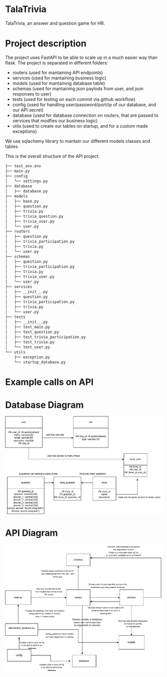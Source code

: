 # TalaTrivia
TalaTrivia, an answer and question game for HR.

# Project description
The project uses FastAPI to be able to scale up in a much easier way than flask.
The project is separated in different folders:
- routers (used for mantaining API endpoints)
- services (used for mantaining business logic)
- models (used for mantaining database table)
- schemas (used for mantaining json paylods from user, and json responses to user)
- tests (used for testing on each commit via github workflow)
- config (used for handling user/password/port/ip of our database, and our API secret)
- database (used for database connection on routers, that are passed to services that modfies our business logic)
- utils (used to create our tables on startup, and for a custom made exceptions)

We use sqlachemy library to mantain our different models classes and tables

  
This is the overall structure of the API project.
```
├── test_env.env
├── main.py
├── config
│   └── settings.py
├── database
│   ├── database.py
├── models
│   ├── base.py
│   ├── question.py
│   ├── trivia.py
│   ├── trivia_question.py
│   ├── trivia_user.py
│   └── user.py
├── routers
│   ├── question.py
│   ├── trivia_participation.py
│   ├── trivia.py
│   └── user.py
├── schemas
│   ├── question.py
│   ├── trivia_participation.py
│   ├── trivia.py
│   ├── trivia_user.py
│   └── user.py
├── services
│   ├── __init__.py
│   ├── question.py
│   ├── trivia_participation.py
│   ├── trivia.py
│   └── user.py
├── tests
│   ├── __init__.py
│   ├── test_main.py
│   ├── test_question.py
│   ├── test_trivia_participation.py
│   ├── test_trivia.py
│   └── test_user.py
└── utils
    ├── exception.py
    └── startup_database.py
```

# Example calls on API


# Database Diagram
![Alt text](database_simplified_diagram.png)


# API Diagram

![Alt text](API_diagram.png)
